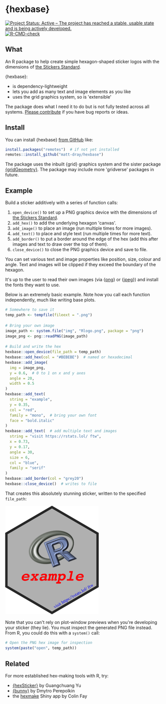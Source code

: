 
# {hexbase}

<!-- badges: start -->
[![Project Status: Active – The project has reached a stable, usable state and is being actively developed.](https://www.repostatus.org/badges/latest/active.svg)](https://www.repostatus.org/#active)
[![R-CMD-check](https://github.com/matt-dray/hexbase/actions/workflows/R-CMD-check.yaml/badge.svg)](https://github.com/matt-dray/hexbase/actions/workflows/R-CMD-check.yaml)
<!-- badges: end -->

## What

An R package to help create simple hexagon-shaped sticker logos with the dimensions of [the Stickers Standard](https://sticker.how/#type-hexagon).

{hexbase}:

* is dependency-lightweight
* lets you add as many text and image elements as you like
* uses the grid graphics system, so is 'extensible'

The package does what I need it to do but is not fully tested across all systems.
[Please contribute](https://github.com/matt-dray/hexbase/issues) if you have bug reports or ideas.

## Install

You can install {hexbase} [from GitHub](https://github.com/matt-dray/hexbase) like:

``` r
install.packages("remotes")  # if not yet installed
remotes::install_github("matt-dray/hexbase")
```

The package uses the inbuilt {grid} graphics system and the sister package [{gridGeometry}](https://cran.r-project.org/package=gridGeometry).
The package may include more 'gridverse' packages in future.

## Example

Build a sticker additively with a series of function calls:

1. `open_device()` to set up a PNG graphics device with the dimensions of [the Stickers Standard](https://sticker.how/#type-hexagon).
1. `add_hex()` to add the underlying hexagon 'canvas'.
1. `add_image()` to place an image (run multiple times for more images).
1. `add_text()` to place and style text (run multiple times for more text).
1. `add_border()` to put a border around the edge of the hex (add this after images and text to draw over the top of them).
1. `close_device()` to close the PNG graphics device and save to file.

You can set various text and image properties like position, size, colour and angle.
Text and images will be clipped if they exceed the boundary of the hexagon.

It's up to the user to read their own images (via {[png](https://cran.r-project.org/package=png)} or {[jpeg](https://cran.r-project.org/package=jpeg)}) and install the fonts they want to use.

Below is an extremely basic example.
Note how you call each function independently, much like writing base plots.

``` r
# Somewhere to save it
temp_path <- tempfile(fileext = ".png")

# Bring your own image
image_path <- system.file("img", "Rlogo.png", package = "png")
image_png <- png::readPNG(image_path)

# Build and write the hex
hexbase::open_device(file_path = temp_path)
hexbase::add_hex(col = "#BEBEBE")  # named or hexadecimal
hexbase::add_image(
  img = image_png,
  y = 0.6,  # 0 to 1 on x and y axes
  angle = 20,
  width = 0.5
)
hexbase::add_text(
  string = "example",
  y = 0.35,
  col = "red",
  family = "mono",  # bring your own font
  face = "bold.italic"
)
hexbase::add_text(  # add multiple text and images
  string = "visit https://rstats.lol/ ftw",
  x = 0.73, 
  y = 0.17,
  angle = 30, 
  size = 6, 
  col = "blue", 
  family = "serif"
)
hexbase::add_border(col = "grey20")
hexbase::close_device()  # writes to file
```

That creates this absolutely stunning sticker, written to the specified `file_path`:

<img src='man/figures/readme-hex.png' width='300' alt="A grey hexagon with a dark grey border. An R logo is shown just above centre and angled at 30 degrees. Just below centre is the text 'example' in monospace red and bold font. On the lower right edge is the URL 'htps://rstats.lol' in smaller, blue italic serif font.">

Note that you can't rely on plot-window previews when you're developing your sticker (they lie).
You must inspect the generated PNG file instead.
From R, you could do this with a `system()` call:

``` r
# Open the PNG hex image for inspection
system(paste("open", temp_path))
```

## Related

For more established hex-making tools with R, try:

* [{hexSticker}](https://github.com/GuangchuangYu/hexSticker) by Guangchuang Yu
* [{bunny}](https://github.com/dmi3kno/bunny) by Dmytro Perepolkin
* the [hexmake](https://connect.thinkr.fr/hexmake/) Shiny app by Colin Fay
